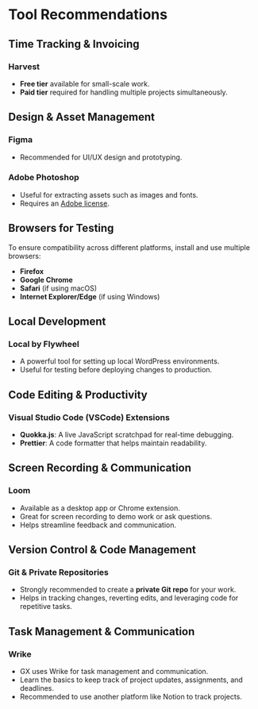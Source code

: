 # Tool Recommendations

## Time Tracking & Invoicing
### **Harvest**
- **Free tier** available for small-scale work.
- **Paid tier** required for handling multiple projects simultaneously.

## Design & Asset Management
### **Figma**
- Recommended for UI/UX design and prototyping.

### **Adobe Photoshop**
- Useful for extracting assets such as images and fonts.
- Requires an [Adobe license](https://www.algonquincollege.com/byod/adobe/).

## Browsers for Testing
To ensure compatibility across different platforms, install and use multiple browsers:
- **Firefox**
- **Google Chrome**
- **Safari** (if using macOS)
- **Internet Explorer/Edge** (if using Windows)

## Local Development
### **Local by Flywheel**
- A powerful tool for setting up local WordPress environments.
- Useful for testing before deploying changes to production.

## Code Editing & Productivity
### **Visual Studio Code (VSCode) Extensions**
- **Quokka.js**: A live JavaScript scratchpad for real-time debugging.
- **Prettier**: A code formatter that helps maintain readability.

## Screen Recording & Communication
### **Loom**
- Available as a desktop app or Chrome extension.
- Great for screen recording to demo work or ask questions.
- Helps streamline feedback and communication.

## Version Control & Code Management
### **Git & Private Repositories**
- Strongly recommended to create a **private Git repo** for your work.
- Helps in tracking changes, reverting edits, and leveraging code for repetitive tasks.

## Task Management & Communication
### **Wrike**
- GX uses Wrike for task management and communication.
- Learn the basics to keep track of project updates, assignments, and deadlines.
- Recommended to use another platform like Notion to track projects.
